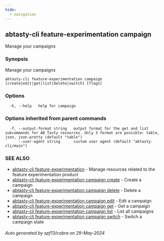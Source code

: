 ```yaml
---
hide:
  - navigation
---
```

## abtasty-cli feature-experimentation campaign

Manage your campaigns

### Synopsis

Manage your campaigns

```
abtasty-cli feature-experimentation campaign [create|edit|get|list|delete|switch] [flags]
```

### Options

```
  -h, --help   help for campaign
```

### Options inherited from parent commands

```
  -f, --output-format string   output format for the get and list subcommands for AB Tasty resources. Only 3 format are possible: table, json, json-pretty (default "table")
      --user-agent string      custom user agent (default "abtasty-cli/main")
```

### SEE ALSO

* [abtasty-cli feature-experimentation](abtasty-cli_feature-experimentation.md)	 - Manage resources related to the feature experimentation product
* [abtasty-cli feature-experimentation campaign create](abtasty-cli_feature-experimentation_campaign_create.md)	 - Create a campaign
* [abtasty-cli feature-experimentation campaign delete](abtasty-cli_feature-experimentation_campaign_delete.md)	 - Delete a campaign
* [abtasty-cli feature-experimentation campaign edit](abtasty-cli_feature-experimentation_campaign_edit.md)	 - Edit a campaign
* [abtasty-cli feature-experimentation campaign get](abtasty-cli_feature-experimentation_campaign_get.md)	 - Get a campaign
* [abtasty-cli feature-experimentation campaign list](abtasty-cli_feature-experimentation_campaign_list.md)	 - List all campaigns
* [abtasty-cli feature-experimentation campaign switch](abtasty-cli_feature-experimentation_campaign_switch.md)	 - Switch a campaign state

###### Auto generated by spf13/cobra on 29-May-2024
